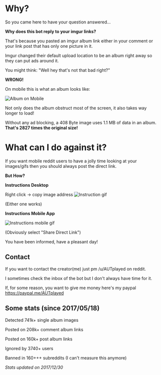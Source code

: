 # Why?

So you came here to have your question answered...

**Why does this bot reply to your imgur links?**

That's because you pasted an imgur album link either in your comment or your link post that has only one picture in it.

Imgur changed their default upload location to be an album right away so they can put ads around it.

You might think: "Well hey that's not that bad right?"

**WRONG!**

On mobile this is what an album looks like: 

![Album on Mobile](http://i.imgur.com/OWO0dXF.png)

Not only does the album obstruct most of the screen, it also takes way longer to load!

Without any ad blocking, a 408 Byte image uses 1.1 MB of data in an album. **That's 2827 times the original size!**

# What can I do against it?

If you want mobile reddit users to have a jolly time looking at your images/gifs then you should always post the direct link.

**But How?**

**Instructions Desktop**

Right click -> copy image address
![Instruction gif](https://i.imgur.com/V7HFTTx.gif)

(Either one works)

**Instructions Mobile App**

![Instructions mobile gif](http://imgur.com/KUcuc8e.gif)

(Obviously select "Share Direct Link")

You have been informed, have a pleasant day!

## Contact

If you want to contact the creator(me) just pm /u/AUTplayed on reddit.

I sometimes check the inbox of the bot but I don't always have time for it.

If, for some reason, you want to give me money here's my paypal https://paypal.me/AUTplayed

## Some stats (since 2017/05/18)

Detected 741k+ single album images

Posted on 208k+ comment album links

Posted on 160k+ post album links

Ignored by 3740+ users

Banned in 160+++ subreddits (I can't measure this anymore)

*Stats updated on 2017/12/30*
